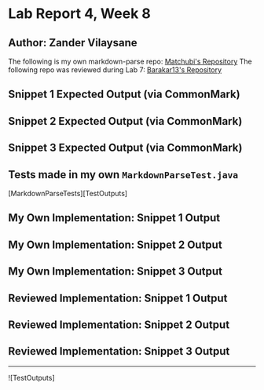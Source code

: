 # Lab Report 4, Week 8
## Author: Zander Vilaysane
The following is my own markdown-parse repo: [Matchubi's Repository](https://github.com/matchubi/markdown-parser-ZV)
The following repo was reviewed during Lab 7: [Barakar13's Repository](https://github.com/Barakar13/markdown-parser) 
## Snippet 1 Expected Output (via CommonMark)

## Snippet 2 Expected Output (via CommonMark)

## Snippet 3 Expected Output (via CommonMark)

## Tests made in my own `MarkdownParseTest.java`
[MarkdownParseTests][TestOutputs]

## My Own Implementation: Snippet 1 Output

## My Own Implementation: Snippet 2 Output

## My Own Implementation: Snippet 3 Output

## Reviewed Implementation: Snippet 1 Output

## Reviewed Implementation: Snippet 2 Output

## Reviewed Implementation: Snippet 3 Output




--- 
![TestOutputs]
